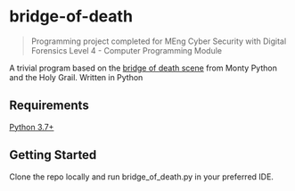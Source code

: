 # bridge-of-death
> Programming project completed for MEng Cyber Security with Digital Forensics Level 4 - Computer Programming Module

A trivial program based on the [bridge of death scene](https://www.youtube.com/watch?v=0D7hFHfLEyk) from Monty Python and the Holy Grail. Written in Python
## Requirements
[Python 3.7+](https://www.python.org/downloads/)
## Getting Started
Clone the repo locally and run bridge_of_death.py in your preferred IDE.
